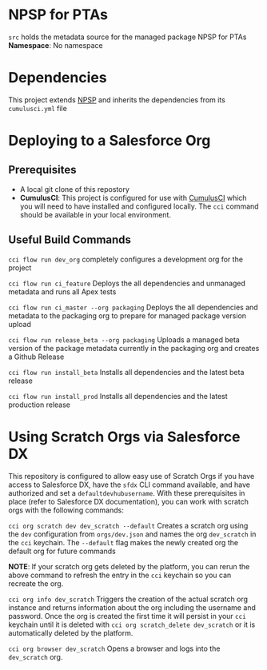 # NPSP for PTAs


`src` holds the metadata source for the managed package NPSP for PTAs
**Namespace**: No namespace



# Dependencies

This project extends [NPSP](https://github.com/SalesforceFoundation/Cumulus) and inherits the dependencies from its `cumulusci.yml` file



# Deploying to a Salesforce Org

## Prerequisites

* A local git clone of this repostory
* **CumulusCI**: This project is configured for use with [CumulusCI](http://cumulusci.readthedocs.io) which you will need to have installed and configured locally.  The `cci` command should be available in your local environment.

## Useful Build Commands

`cci flow run dev_org`
completely configures a development org for the project

`cci flow run ci_feature`
Deploys the all dependencies and unmanaged metadata and runs all Apex tests

`cci flow run ci_master --org packaging`
Deploys the all dependencies and metadata to the packaging org to prepare for managed package version upload

`cci flow run release_beta --org packaging`
Uploads a managed beta version of the package metadata currently in the packaging org and creates a Github Release

`cci flow run install_beta`
Installs all dependencies and the latest beta release

`cci flow run install_prod`
Installs all dependencies and the latest production release

# Using Scratch Orgs via Salesforce DX

This repository is configured to allow easy use of Scratch Orgs if you have access to Salesforce DX, have the `sfdx` CLI command available, and have authorized and set a `defaultdevhubusername`.  With these prerequisites in place (refer to Salesforce DX documentation), you can work with scratch orgs with the following commands:

`cci org scratch dev dev_scratch --default`
Creates a scratch org using the `dev` configuration from `orgs/dev.json` and names the org `dev_scratch` in the `cci` keychain.  The `--default` flag makes the newly created org the default org for future commands

**NOTE**: If your scratch org gets deleted by the platform, you can rerun the above command to refresh the entry in the `cci` keychain so you can recreate the org.

`cci org info dev_scratch`
Triggers the creation of the actual scratch org instance and returns information about the org including the username and password.  Once the org is created the first time it will persist in your `cci` keychain until it is deleted with `cci org scratch_delete dev_scratch` or it is automatically deleted by the platform.

`cci org browser dev_scratch`
Opens a browser and logs into the `dev_scratch` org.
